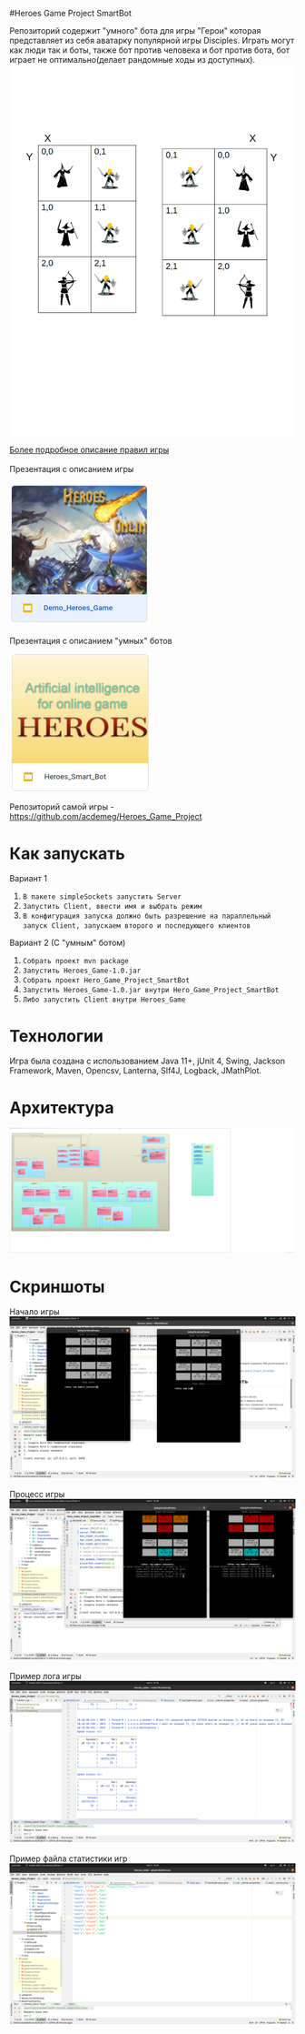 #Heroes Game Project SmartBot

 Репозиторий содержит "умного" бота для игры "Герои" которая представляет из себя аватарку
 популярной игры Disciples. Играть могут как люди так и боты, также бот против 
 человека и бот против бота, бот играет не оптимально(делает рандомные ходы из доступных).
 ![](./Board_horizontal.png?raw=true "Optional Title")
 
 [Более подробное описание правил игры](https://docs.google.com/document/d/1VHH-vOE5kni4t4y9J9IlvloM_B6WdYzfO0f5_xq5BrQ/edit?usp=sharing)
 <br /><br />
 Презентация с описанием игры
 
 [![](./screenshots/preview.png?raw=true)](https://docs.google.com/presentation/d/1-LUNPJIff80EA9H0CB1v_pIzxnepgFvsuUC_Ezn2u6Y/edit?usp=sharinghttps://docs.google.com/presentation/d/1-LUNPJIff80EA9H0CB1v_pIzxnepgFvsuUC_Ezn2u6Y/edit?usp=sharinghttps://docs.google.com/presentation/d/1-LUNPJIff80EA9H0CB1v_pIzxnepgFvsuUC_Ezn2u6Y/edit?usp=sharing)
 
 Презентация с описанием "умных" ботов
  
  [![](./screenshots/screen-5.png?raw=true)](https://docs.google.com/presentation/d/1LNWMi1XVc1pQLD1Y3zLH2LuvJaNgBEd5LUmNM07UYO0/edit?usp=sharing)
 
Репозиторий самой игры - https://github.com/acdemeg/Heroes_Game_Project
 
 # Как запускать
 Вариант 1
 1. `В пакете simpleSockets запустить Server`
 2. `Запустить Client, ввести имя и выбрать режим`
 3. `В конфигурация запуска должно быть разрешение на параллельный запуск Client, запускаем второго и последующего клиентов` 

 Вариант 2 (С "умным" ботом)
  1. `Собрать проект mvn package`
  2. `Запустить Heroes_Game-1.0.jar`
  3. `Собрать проект Hero_Game_Project_SmartBot`
  4. `Запустить Heroes_Game-1.0.jar внутри Hero_Game_Project_SmartBot`
  5. `Либо запустить Client внутри Heroes_Game`

# Технологии
Игра была создана с использованием Java 11+, jUnit 4, Swing, 
Jackson Framework, Maven, Opencsv, Lanterna, Slf4J, Logback, JMathPlot.
  
# Архитектура
![](./heroesGameDiagram.png?raw=true "Optional Title")
  
# Скриншоты
Начало игры
![](./screenshots/screen-1.png?raw=true "Optional Title")
<br /><br />
Процесс игры
![](./screenshots/screen-2.png?raw=true "Optional Title")
<br /><br />
Пример лога игры
![](./screenshots/screen-3.png?raw=true "Optional Title")
<br /><br />
Пример файла статистики игр
![](./screenshots/screen-4.png?raw=true "Optional Title")
